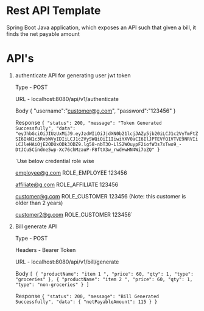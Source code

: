 # Rest API Template

Spring Boot Java application, which exposes an API such that given a
bill, it finds the net payable amount

 
# API's

1) authenticate API for generating user jwt token
    
    Type - POST
    
    URL -  localhost:8080/api/v1/authenticate
    
    Body
    {
        "username":"customer@g.com",
        "password":"123456"
    }
   
      Response
      `{
      "status": 200,
      "message": "Token Generated Successfully",
      "data": "eyJhbGciOiJIUzUxMiJ9.eyJzdWIiOiJjdXN0b21lcjJAZy5jb20iLCJ1c2VyTmFtZSI6IkN1c3RvbWVyIDIiLCJ1c2VySWQiOiI1IiwiYXV0aCI6IlJPTEVfQ1VTVE9NRVIiLCJleHAiOjE2ODUxODk3ODZ9.lg58-nbT3O-LlS2WOuypF2iofW3s7xTwo9_-DtJCu5Cindne5wp-Xc76chMzauP-F8ftX3w_rwdHwHN4Wi7oZQ"
      }`
    
    
    `Use below credential role wise
    
    employee@g.com	ROLE_EMPLOYEE  123456
    
    affiliate@g.com	ROLE_AFFILIATE 123456
    
    customer@g.com	ROLE_CUSTOMER  123456 (Note: this customer is older than 2 years)
    
    customer2@g.com	ROLE_CUSTOMER  123456`


2) Bill generate API
   
    Type - POST
   
    Headers - Bearer Token
    
    URL - localhost:8080/api/v1/bill/generate
    
    Body
            `[
               {
               "productName": "item 1 ",
               "price": 60,
               "qty": 1,
               "type": "groceries"
               },
               {
               "productName": "item 2 ",
               "price": 60,
               "qty": 1,
               "type": "non-groceries"
               }
               ]`

    Response 
    `{
   "status": 200,
   "message": "Bill Generated Successfully",
   "data": {
   "netPayableAmount": 115
   }
   }`